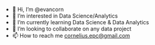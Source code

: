 - 👋 Hi, I’m @evancorn
- 👀 I’m interested in Data Science/Analytics
- 🌱 I’m currently learning Data Science & Data Analytics
- 💞️ I’m looking to collaborate on any data project
- 📫 How to reach me cornelius.epc@gmail.com

<!---
evancorn/evancorn is a ✨ special ✨ repository because its `README.md` (this file) appears on your GitHub profile.
You can click the Preview link to take a look at your changes.
--->
